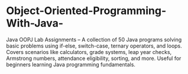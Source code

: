 # Object-Oriented-Programming-With-Java-
Java OOPJ Lab Assignments – A collection of 50 Java programs solving basic problems using  if-else, switch-case, ternary operators, and loops. Covers scenarios like calculators,  grade systems, leap year checks, Armstrong numbers, attendance eligibility, sorting, and more.  Useful for beginners learning Java programming fundamentals.
